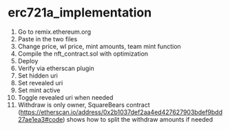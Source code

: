 # erc721a_implementation

1. Go to remix.ethereum.org
2. Paste in the two files
3. Change price, wl price, mint amounts, team mint function
4. Compile the nft_contract.sol with optimization
5. Deploy
6. Verify via etherscan plugin
7. Set hidden uri
8. Set revealed uri
9. Set mint active
10. Toggle revealed uri when needed
11. Withdraw is only owner, SquareBears contract (https://etherscan.io/address/0x2b1037def2aa4ed427627903bdef9bdd27ae1ea3#code) shows how to split the withdraw amounts if needed
